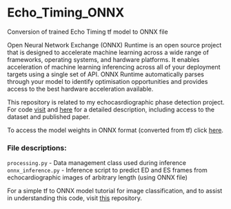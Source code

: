 # Echo_Timing_ONNX
Conversion of trained Echo Timing tf model to ONNX file

Open Neural Network Exchange (ONNX) Runtime is an open source project that is designed to accelerate machine learning across a wide range of frameworks, operating systems, and hardware platforms. It enables acceleration of machine learning inferencing across all of your deployment targets using a single set of API. ONNX Runtime automatically parses through your model to identify optimisation opportunities and provides access to the best hardware acceleration available.

This repository is related to my echocasrdiographic phase detection project. For code [visit](https://intsav.github.io/phase_detection.html) and [here](https://github.com/intsav/EchoPhaseDetection) for a detailed description, including access to the dataset and published paper.

To access the model weights in ONNX format (converted from tf) click [here](https://drive.google.com/file/d/18pOJLL7bzt1_fKhlYOhBBzjbqgnPJVY-/view?usp=sharing).

### File descriptions:

`processing.py` - Data management class used during inference\
`onnx_inference.py` - Inference script to predict ED and ES frames from echocardiographic images of arbitrary length (using ONNX file)

For a simple tf to ONNX model tutorial for image classification, and to assist in understanding this code, visit [this](https://github.com/intsav/ONNX_Conversion) repository.
